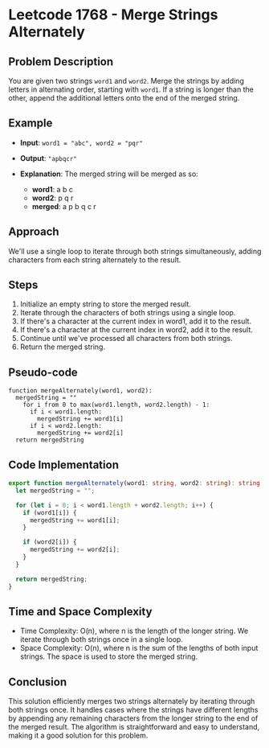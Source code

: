 # Leetcode 1768 - Merge Strings Alternately

## Problem Description

You are given two strings `word1` and `word2`. Merge the strings by adding letters in alternating order, starting with `word1`. If a string is longer than the other, append the additional letters onto the end of the merged string.

## Example

- **Input**: `word1 = "abc", word2 = "pqr"`
- **Output**: `"apbqcr"`

- **Explanation**: The merged string will be merged as so:
  - **word1**: a b c
  - **word2**: p q r
  - **merged**: a p b q c r

## Approach

We'll use a single loop to iterate through both strings simultaneously, adding characters from each string alternately to the result.

## Steps

1. Initialize an empty string to store the merged result.
2. Iterate through the characters of both strings using a single loop.
3. If there's a character at the current index in word1, add it to the result.
4. If there's a character at the current index in word2, add it to the result.
5. Continue until we've processed all characters from both strings.
6. Return the merged string.

## Pseudo-code

```
function mergeAlternately(word1, word2):
  mergedString = ""
    for i from 0 to max(word1.length, word2.length) - 1:
      if i < word1.length:
        mergedString += word1[i]
      if i < word2.length:
        mergedString += word2[i]
  return mergedString
```

## Code Implementation

```typescript
export function mergeAlternately(word1: string, word2: string): string {
  let mergedString = "";

  for (let i = 0; i < word1.length + word2.length; i++) {
    if (word1[i]) {
      mergedString += word1[i];
    }

    if (word2[i]) {
      mergedString += word2[i];
    }
  }

  return mergedString;
}
```

## Time and Space Complexity

- Time Complexity: O(n), where n is the length of the longer string. We iterate through both strings once in a single loop.
- Space Complexity: O(n), where n is the sum of the lengths of both input strings. The space is used to store the merged string.

## Conclusion

This solution efficiently merges two strings alternately by iterating through both strings once. It handles cases where the strings have different lengths by appending any remaining characters from the longer string to the end of the merged result. The algorithm is straightforward and easy to understand, making it a good solution for this problem.
